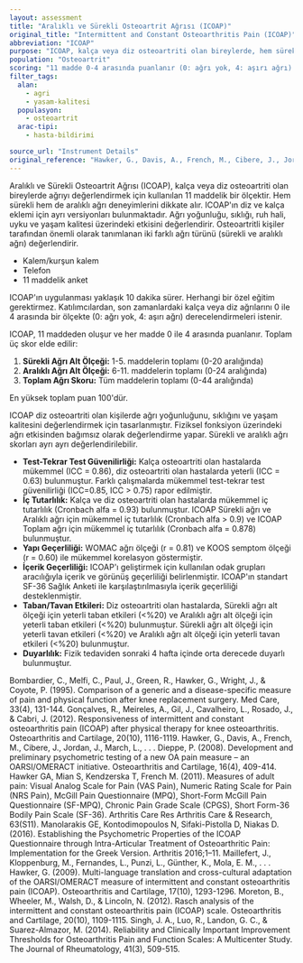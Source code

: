 ```yaml
---
layout: assessment
title: "Aralıklı ve Sürekli Osteoartrit Ağrısı (ICOAP)"
original_title: "Intermittent and Constant Osteoarthritis Pain (ICOAP)"
abbreviation: "ICOAP"
purpose: "ICOAP, kalça veya diz osteoartriti olan bireylerde, hem sürekli hem de aralıklı ağrı deneyimlerini dikkate alarak ağrıyı değerlendiren 11 maddelik bir ölçektir."
population: "Osteoartrit"
scoring: "11 madde 0-4 arasında puanlanır (0: ağrı yok, 4: aşırı ağrı). Sürekli ağrı alt ölçeği 0-20, aralıklı ağrı alt ölçeği 0-24 ve toplam ağrı skoru 0-44 aralığındadır. Maksimum skor 100'dür. 1-5. maddeler sürekli ağrıyı, 6-11. maddeler aralıklı ağrıyı değerlendirir."
filter_tags:
  alan:
    - agri
    - yasam-kalitesi
  populasyon:
    - osteoartrit
  arac-tipi:
    - hasta-bildirimi

source_url: "Instrument Details"
original_reference: "Hawker, G., Davis, A., French, M., Cibere, J., Jordan, J., March, L., . . . Dieppe, P. (2008). Development and preliminary psychometric testing of a new OA pain measure – an OARSI/OMERACT initiative. Osteoarthritis and Cartilage, 16(4), 409-414."
---
```





Aralıklı ve Sürekli Osteoartrit Ağrısı (ICOAP), kalça veya diz osteoartriti olan bireylerde ağrıyı değerlendirmek için kullanılan 11 maddelik bir ölçektir. Hem sürekli hem de aralıklı ağrı deneyimlerini dikkate alır. ICOAP'ın diz ve kalça eklemi için ayrı versiyonları bulunmaktadır. Ağrı yoğunluğu, sıklığı, ruh hali, uyku ve yaşam kalitesi üzerindeki etkisini değerlendirir. Osteoartritli kişiler tarafından önemli olarak tanımlanan iki farklı ağrı türünü (sürekli ve aralıklı ağrı) değerlendirir.


*   Kalem/kurşun kalem
*   Telefon
*   11 maddelik anket


ICOAP'ın uygulanması yaklaşık 10 dakika sürer. Herhangi bir özel eğitim gerektirmez. Katılımcılardan, son zamanlardaki kalça veya diz ağrılarını 0 ile 4 arasında bir ölçekte (0: ağrı yok, 4: aşırı ağrı) derecelendirmeleri istenir.


ICOAP, 11 maddeden oluşur ve her madde 0 ile 4 arasında puanlanır. Toplam üç skor elde edilir:

1.  **Sürekli Ağrı Alt Ölçeği:** 1-5. maddelerin toplamı (0-20 aralığında)
2.  **Aralıklı Ağrı Alt Ölçeği:** 6-11. maddelerin toplamı (0-24 aralığında)
3.  **Toplam Ağrı Skoru:** Tüm maddelerin toplamı (0-44 aralığında)

En yüksek toplam puan 100'dür.


ICOAP diz osteoartriti olan kişilerde ağrı yoğunluğunu, sıklığını ve yaşam kalitesini değerlendirmek için tasarlanmıştır. Fiziksel fonksiyon üzerindeki ağrı etkisinden bağımsız olarak değerlendirme yapar. Sürekli ve aralıklı ağrı skorları ayrı ayrı değerlendirilebilir.


*   **Test-Tekrar Test Güvenilirliği:** Kalça osteoartriti olan hastalarda mükemmel (ICC = 0.86), diz osteoartriti olan hastalarda yeterli (ICC = 0.63) bulunmuştur. Farklı çalışmalarda mükemmel test-tekrar test güvenilirliği (ICC=0.85, ICC > 0.75) rapor edilmiştir.
*   **İç Tutarlılık:** Kalça ve diz osteoartriti olan hastalarda mükemmel iç tutarlılık (Cronbach alfa = 0.93) bulunmuştur. ICOAP Sürekli ağrı ve Aralıklı ağrı için mükemmel iç tutarlılık (Cronbach alfa > 0.9) ve ICOAP Toplam ağrı için mükemmel iç tutarlılık (Cronbach alfa = 0.878) bulunmuştur.
*   **Yapı Geçerliliği:** WOMAC ağrı ölçeği (r = 0.81) ve KOOS semptom ölçeği (r = 0.60) ile mükemmel korelasyon göstermiştir.
*   **İçerik Geçerliliği:** ICOAP'ı geliştirmek için kullanılan odak grupları aracılığıyla içerik ve görünüş geçerliliği belirlenmiştir. ICOAP'ın standart SF-36 Sağlık Anketi ile karşılaştırılmasıyla içerik geçerliliği desteklenmiştir.
*   **Taban/Tavan Etkileri:** Diz osteoartriti olan hastalarda, Sürekli ağrı alt ölçeği için yeterli taban etkileri (<%20) ve Aralıklı ağrı alt ölçeği için yeterli taban etkileri (<%20) bulunmuştur. Sürekli ağrı alt ölçeği için yeterli tavan etkileri (<%20) ve Aralıklı ağrı alt ölçeği için yeterli tavan etkileri (<%20) bulunmuştur.
*   **Duyarlılık:** Fizik tedaviden sonraki 4 hafta içinde orta derecede duyarlı bulunmuştur.


Bombardier, C., Melfi, C., Paul, J., Green, R., Hawker, G., Wright, J., & Coyote, P. (1995). Comparison of a generic and a disease-specific measure of pain and physical function after knee replacement surgery. Med Care, 33(4), 131-144.
Gonçalves, R., Meireles, A., Gil, J., Cavalheiro, L., Rosado, J., & Cabri, J. (2012). Responsiveness of intermittent and constant osteoarthritis pain (ICOAP) after physical therapy for knee osteoarthritis. Osteoarthritis and Cartilage, 20(10), 1116-1119.
Hawker, G., Davis, A., French, M., Cibere, J., Jordan, J., March, L., . . . Dieppe, P. (2008). Development and preliminary psychometric testing of a new OA pain measure – an OARSI/OMERACT initiative. Osteoarthritis and Cartilage, 16(4), 409-414.
Hawker GA, Mian S, Kendzerska T, French M. (2011). Measures of adult pain: Visual Analog Scale for Pain (VAS Pain), Numeric Rating Scale for Pain (NRS Pain), McGill Pain Questionnaire (MPQ), Short-Form McGill Pain Questionnaire (SF-MPQ), Chronic Pain Grade Scale (CPGS), Short Form-36 Bodily Pain Scale (SF-36). Arthritis Care Res Arthritis Care & Research, 63(S11).
Manolarakis GE, Kontodimopoulos N, Sifaki-Pistolla D, Niakas D. (2016). Establishing the Psychometric Properties of the ICOAP Questionnaire through Intra-Articular Treatment of Osteoarthritic Pain: Implementation for the Greek Version. Arthritis 2016;1–11.
Maillefert, J., Kloppenburg, M., Fernandes, L., Punzi, L., Günther, K., Mola, E. M., . . . Hawker, G. (2009). Multi-language translation and cross-cultural adaptation of the OARSI/OMERACT measure of intermittent and constant osteoarthritis pain (ICOAP). Osteoarthritis and Cartilage, 17(10), 1293-1296.
Moreton, B., Wheeler, M., Walsh, D., & Lincoln, N. (2012). Rasch analysis of the intermittent and constant osteoarthritis pain (ICOAP) scale. Osteoarthritis and Cartilage, 20(10), 1109-1115.
Singh, J. A., Luo, R., Landon, G. C., & Suarez-Almazor, M. (2014). Reliability and Clinically Important Improvement Thresholds for Osteoarthritis Pain and Function Scales: A Multicenter Study. The Journal of Rheumatology, 41(3), 509-515.

```